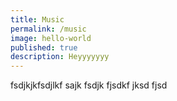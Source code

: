```yaml
---
title: Music
permalink: /music
image: hello-world
published: true
description: Heyyyyyyy
---
```

fsdjkjkfsdjlkf sajk fsdjk fjsdkf jksd fjsd
